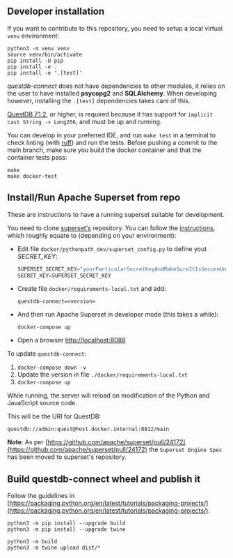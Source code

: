 ## Developer installation

If you want to contribute to this repository, you need to setup a local virtual `venv` environment:

```shell
python3 -m venv venv
source venv/bin/activate
pip install -U pip
pip install -e .
pip install -e '.[test]'
```

_questdb-connect_ does not have dependencies to other modules, it relies on the user to have installed
**psycopg2** and **SQLAlchemy**. When developing however, installing the `.[test]` dependencies takes
care of this.

[QuestDB 7.1.2](https://github.com/questdb/questdb/releases/tag/7.1.2), or higher, is required because
it has support for `implicit cast String -> Long256`, and must be up and running.

You can develop in your preferred IDE, and run `make test` in a terminal to check linting
(with [ruff](https://github.com/charliermarsh/ruff/)) and run the tests. Before pushing a
commit to the main branch, make sure you build the docker container and that the container
tests pass:

```shell
make
make docker-test
```

## Install/Run Apache Superset from repo

These are instructions to have a running superset suitable for development.

You need to clone [superset's](https://github.com/apache/superset) repository. You can follow the
[instructions](https://superset.apache.org/docs/installation/installing-superset-from-scratch/),
which roughly equate to (depending on your environment):

- Edit file `docker/pythonpath_dev/superset_config.py` to define yout _SECRET_KEY_:
  ```python
  SUPERSET_SECRET_KEY="yourParticularSecretKeyAndMakeSureItIsSecureUnlikeThisOne"
  SECRET_KEY=SUPERSET_SECRET_KEY
  ```
- Create file `docker/requirements-local.txt` and add:
  ```shell
  questdb-connect=<version>
  ```

- And then run Apache Superset in developer mode (this takes a while):
  ```shell
  docker-compose up
  ```
- Open a browser [http://localhost:8088](http://localhost:8088)

To update `questdb-connect`:

1. `docker-compose down -v`
2. Update the version in file `./docker/requirements-local.txt`
3. `docker-compose up`

While running, the server will reload on modification of the Python and JavaScript source code.

This will be the URI for QuestDB:

```shell
questdb://admin:quest@host.docker.internal:8812/main
```

**Note**: As per [https://github.com/apache/superset/pull/24172](https://github.com/apache/superset/pull/24172)
the `Superset Engine Spec` has been moved to superset's repository.

## Build questdb-connect wheel and publish it

Follow the guidelines
in [https://packaging.python.org/en/latest/tutorials/packaging-projects/](https://packaging.python.org/en/latest/tutorials/packaging-projects/).

```shell
python3 -m pip install --upgrade build
python3 -m pip install --upgrade twine

python3 -m build
python3 -m twine upload dist/*
```
